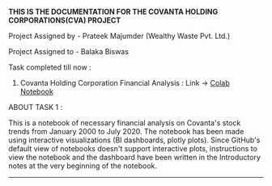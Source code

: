 **THIS IS THE DOCUMENTATION FOR THE COVANTA HOLDING CORPORATIONS(CVA) PROJECT**

Project Assigned by - Prateek Majumder (Wealthy Waste Pvt. Ltd.)

Project Assigned to - Balaka Biswas

Task completed till now :

1. Covanta Holding Corporation Financial Analysis : Link -> [Colab Notebook](https://github.com/Wealthy-Waste/Financial-Analysis/blob/master/Covanta%20Holding%20Corporation/Covanta_Holding_Corporation_Financial_Analysis%20(3).ipynb)

ABOUT TASK 1 :

This is a notebook of necessary financial analysis on Covanta's stock trends from January 2000 to July 2020. The notebook has been made using interactive visualizations (BI dashboards, plotly plots). Since GitHub's default view of notebooks doesn't support interactive plots, instructions to view the notebook and the dashboard have been written in the Introductory notes at the very beginning of the notebook.

____________________________________________________________________________________________________________________________________________________________________________________________________________________
